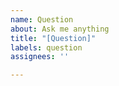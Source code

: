 ```yaml
---
name: Question
about: Ask me anything
title: "[Question]"
labels: question
assignees: ''

---
```




